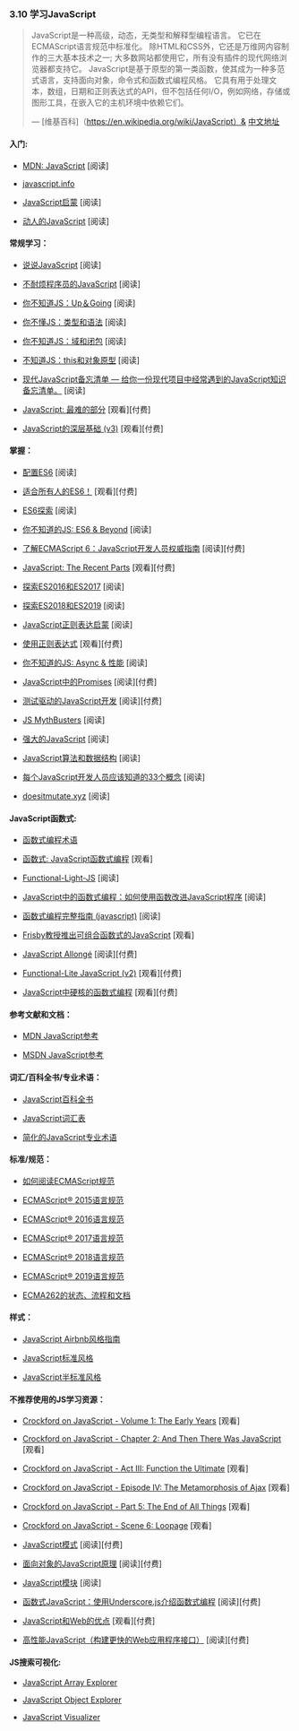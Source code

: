 <!-- 3.10 - Learn JavaScript  -->
### 3.10 学习JavaScript

<!-- JavaScript is a high level, dynamic, untyped, and interpreted programming language. It has been standardized in the ECMAScript language specification. Alongside HTML and CSS, it is one of the three essential technologies of World Wide Web content production; the majority of websites employ it and it is supported by all modern web browsers without plug-ins. JavaScript is prototype-based with first-class functions, making it a multi-paradigm language, supporting object-oriented, imperative, and functional programming styles. It has an API for working with text, arrays, dates and regular expressions, but does not include any I/O, such as networking, storage or graphics facilities, relying for these upon the host environment in which it is embedded.
— [Wikipedia](https://en.wikipedia.org/wiki/JavaScript) -->
> JavaScript是一种高级，动态，无类型和解释型编程语言。 它已在ECMAScript语言规范中标准化。 除HTML和CSS外，它还是万维网内容制作的三大基本技术之一; 大多数网站都使用它，所有没有插件的现代网络浏览器都支持它。 JavaScript是基于原型的第一类函数，使其成为一种多范式语言，支持面向对象，命令式和函数式编程风格。 它具有用于处理文本，数组，日期和正则表达式的API，但不包括任何I/O，例如网络，存储或图形工具，在嵌入它的主机环境中依赖它们。
>
> — [维基百科]（https://en.wikipedia.org/wiki/JavaScript）& [中文地址](https://zh.wikipedia.org/wiki/JavaScript)

#### 入门:

*   [MDN: JavaScript](https://developer.mozilla.org/en-US/docs/Learn/JavaScript) \[阅读\]

*   [javascript.info](http://javascript.info/)

*   [JavaScript启蒙](http://www.javascriptenlightenment.com/) \[阅读\]

*   [动人的JavaScript](http://eloquentjavascript.net/) \[阅读\]

#### 常规学习：

*   [说说JavaScript](http://speakingjs.com/es5/index.html) \[阅读\]

*   [不耐烦程序员的JavaScript](http://exploringjs.com/impatient-js/index.html) \[阅读\]

*   [你不知道JS：Up＆Going](https://github.com/getify/You-Dont-Know-JS/blob/master/up%20&%20going/README.md#you-dont-know-js-up--going) \[阅读\]

*   [你不懂JS：类型和语法](https://github.com/getify/You-Dont-Know-JS/blob/master/types%20&%20grammar/README.md#you-dont-know-js-types--grammar) \[阅读\]

*   [你不知道JS：域和闭包](https://github.com/getify/You-Dont-Know-JS/blob/master/scope%20&%20closures/README.md#you-dont-know-js-scope--closures) \[阅读\]

*   [不知道JS：this和对象原型](https://github.com/getify/You-Dont-Know-JS/blob/master/this%20&%20object%20prototypes/README.md#you-dont-know-js-this--object-prototypes) \[阅读\]

*   [现代JavaScript备忘清单 — 给你一份现代项目中经常遇到的JavaScript知识备忘清单。](https://github.com/mbeaudru/modern-js-cheatsheet) \[阅读\]

*   [JavaScript: 最难的部分](https://frontendmasters.com/courses/javascript-hard-parts/) \[观看\]\[付费\]

*   [JavaScript的深层基础 (v3)](https://frontendmasters.com/courses/deep-javascript-v3/) \[观看\]\[付费\]

#### 掌握：

*   [配置ES6](https://leanpub.com/setting-up-es6) \[阅读\]

*   [适合所有人的ES6！](https://es6.io/) \[观看\]\[付费\]

*   [ES6探索](http://exploringjs.com/es6.html) \[阅读\]

*   [你不知道的JS: ES6 & Beyond](https://github.com/getify/You-Dont-Know-JS/blob/master/es6%20&%20beyond/README.md#you-dont-know-js-es6--beyond) \[阅读\]

*   [了解ECMAScript 6：JavaScript开发人员权威指南](https://www.amazon.com/Understanding-ECMAScript-Definitive-JavaScript-Developers/dp/1593277571/ref=as_li_ss_tl?&_encoding=UTF8&tag=fronenddevejo-20&linkCode=ur2&linkId=1ca4f5f23b42aeadad0990ab3bf91ca7&camp=1789&creative=9325) \[阅读\]\[付费\]

*   [JavaScript: The Recent Parts](https://frontendmasters.com/courses/js-recent-parts/) \[观看\]\[付费\]

*   [探索ES2016和ES2017](http://exploringjs.com/es2016-es2017/index.html) \[阅读\]

*   [探索ES2018和ES2019](http://exploringjs.com/es2018-es2019/index.html) \[阅读\]

*   [JavaScript正则表达启蒙](http://codylindley.com/techpro/2013_05_14__javascript-regular-expression-/) \[阅读\]

*   [使用正则表达式](http://www.lynda.com/Regular-Expressions-tutorials/Using-Regular-Expressions/85870-2.html) \[观看\]\[付费\]

*   [你不知道的JS: Async & 性能](https://github.com/getify/You-Dont-Know-JS/blob/master/async%20&%20performance/README.md#you-dont-know-js-async--performance) \[阅读\]

*   [JavaScript中的Promises](http://www.amazon.com/JavaScript-Promises-Daniel-Parker/dp/1449373216/ref=pd_sim_sbs_14_5) \[阅读\]\[付费\]

*   [测试驱动的JavaScript开发](http://www.amazon.com/dp/0321683919/) \[阅读\]\[付费\]

*   [JS MythBusters](https://mythbusters.js.org/index.html) \[阅读\]

*   [强大的JavaScript](https://molily.de/robust-javascript/) \[阅读\]

*   [JavaScript算法和数据结构](https://github.com/trekhleb/javascript-algorithms#readme) \[阅读\]

*   [每个JavaScript开发人员应该知道的33个概念](https://github.com/leonardomso/33-js-concepts) \[阅读\]

*   [doesitmutate.xyz](https://doesitmutate.xyz/) \[阅读\]

#### JavaScript函数式:

*   [函数式编程术语](https://github.com/hemanth/functional-programming-jargon#functional-programming-jargon)

*   [函数式: JavaScript函数式编程](https://www.youtube.com/watch?v=BMUiFMZr7vk&list=PL0zVEGEvSaeEd9hlmCXrk5yUyqUag-n84) \[观看\]

*   [Functional-Light-JS](https://github.com/getify/Functional-Light-JS) \[阅读\]

*   [JavaScript中的函数式编程：如何使用函数改进JavaScript程序](https://www.amazon.com/Functional-Programming-JavaScript-functional-techniques/dp/1617292826/ref=sr_1_1?&_encoding=UTF8&tag=fronenddevejo-20&linkCode=ur2&linkId=dcc6b0cb7de57fa841f1b178d2d54b9d&camp=1789&creative=9325) \[阅读\]

*   [函数式编程完整指南 (javascript)](https://drboolean.gitbooks.io/mostly-adequate-guide/content/) \[阅读\]

*   [Frisby教授推出可组合函数式的JavaScript](https://egghead.io/courses/professor-frisby-introduces-composable-functional-javascript) \[观看\]

*   [JavaScript Allongé](https://leanpub.com/javascriptallongesix) \[阅读\]\[付费\]

*   [Functional-Lite JavaScript (v2)](https://frontendmasters.com/courses/functional-javascript-v2/) \[观看\]\[付费\]

*   [JavaScript中硬核的函数式编程](https://frontendmasters.com/courses/functional-javascript/) \[观看\]\[付费\]

#### 参考文献和文档：

*   [MDN JavaScript参考](https://developer.mozilla.org/en-US/docs/Web/JavaScript/Reference)

*   [MSDN JavaScript参考](https://msdn.microsoft.com/en-us/library/yek4tbz0.aspx)

#### 词汇/百科全书/专业术语：

*   [JavaScript百科全书](http://www.crockford.com/javascript/encyclopedia/)

*   [JavaScript词汇表](https://www.codecademy.com/articles/glossary-javascript)

*   [简化的JavaScript专业术语](http://jargon.js.org/)

#### 标准/规范：

*   [如何阅读ECMAScript规范](https://timothygu.me/es-howto/)

*   [ECMAScript® 2015语言规范](http://www.ecma-international.org/ecma-262/6.0/index.html)

*   [ECMAScript® 2016语言规范](https://www.ecma-international.org/ecma-262/7.0/index.html)

*   [ECMAScript® 2017语言规范](http://www.ecma-international.org/ecma-262/8.0/index.html)

*   [ECMAScript® 2018语言规范](http://www.ecma-international.org/ecma-262/9.0/index.html)

*   [ECMAScript® 2019语言规范](https://tc39.github.io/ecma262/)

*   [ECMA262的状态、流程和文档](https://github.com/tc39/ecma262)

#### 样式：

*   [JavaScript Airbnb风格指南](http://airbnb.io/javascript/)

*   [JavaScript标准风格](http://standardjs.com/rules.html)

*   [JavaScript半标准风格](https://github.com/Flet/semistandard)

#### 不推荐使用的JS学习资源：

*   [Crockford on JavaScript - Volume 1: The Early Years](https://www.youtube.com/watch?v=JxAXlJEmNMg) \[观看\]

*   [Crockford on JavaScript - Chapter 2: And Then There Was JavaScript](https://www.youtube.com/watch?v=RO1Wnu-xKoY) \[观看\]

*   [Crockford on JavaScript - Act III: Function the Ultimate](https://www.youtube.com/watch?v=ya4UHuXNygM) \[观看\]

*   [Crockford on JavaScript - Episode IV: The Metamorphosis of Ajax](https://www.youtube.com/watch?v=Fv9qT9joc0M) \[观看\]

*   [Crockford on JavaScript - Part 5: The End of All Things](https://www.youtube.com/watch?v=47Ceot8yqeI) \[观看\]

*   [Crockford on JavaScript - Scene 6: Loopage](https://www.youtube.com/watch?v=QgwSUtYSUqA) \[观看\]

*   [JavaScript模式](http://www.amazon.com/gp/product/0596806752/ref=as_li_tl?ie=UTF8&camp=1789&creative=390957&creativeASIN=0596806752&linkCode=as2&tag=fronenddevejo-20&linkId=K56OPQZNQNMPF6QI) \[阅读\]\[付费\]

*   [面向对象的JavaScript原理](http://www.amazon.com/gp/product/1593275404/ref=as_li_tl?ie=UTF8&camp=1789&creative=390957&creativeASIN=1593275404&linkCode=as2&tag=fronenddevejo-20&linkId=NQTZVDOIMJRGMAQM) \[阅读\]\[付费\]

*   [JavaScript模块](http://jsmodules.io/cjs.html) \[阅读\]

*   [函数式JavaScript：使用Underscore.js介绍函数式编程](http://www.amazon.com/gp/product/1449360726/ref=as_li_tl?ie=UTF8&camp=1789&creative=390957&creativeASIN=1449360726&linkCode=as2&tag=fronenddevejo-20&linkId=BDQC3FTEB3YXTYCK) \[阅读\]\[付费\]

*   [JavaScript和Web的优点](https://frontendmasters.com/courses/good-parts-javascript-web/) \[观看\]\[付费\]

*   [高性能JavaScript（构建更快的Web应用程序接口）](http://www.amazon.com/Performance-JavaScript-Faster-Application-Interfaces/dp/059680279X/ref=sr_1_1) \[阅读\]\[付费\]

#### JS搜索可视化:

*   [JavaScript Array Explorer](https://sdras.github.io/array-explorer/)

*   [JavaScript Object Explorer](https://sdras.github.io/object-explorer/)

*   [JavaScript Visualizer](https://tylermcginnis.com/javascript-visualizer/)